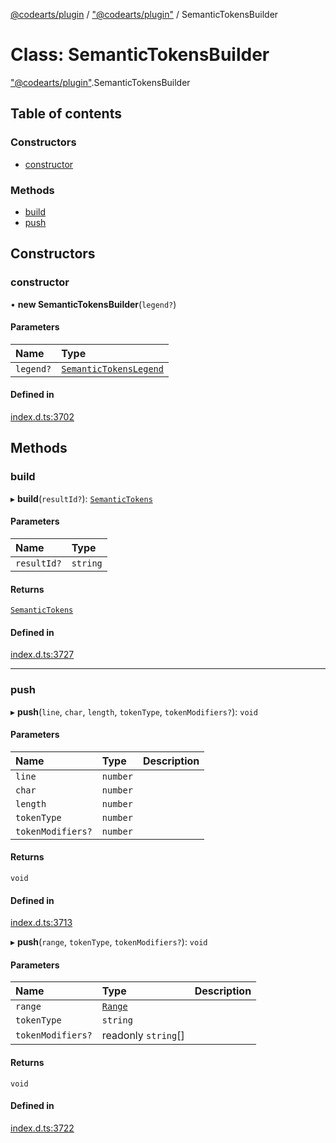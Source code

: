 [@codearts/plugin](../README.md) / ["@codearts/plugin"](../modules/_codearts_plugin_.md) / SemanticTokensBuilder

# Class: SemanticTokensBuilder

["@codearts/plugin"](../modules/_codearts_plugin_.md).SemanticTokensBuilder

## Table of contents

### Constructors

- [constructor](codearts_plugin_.SemanticTokensBuilder.md#constructor)

### Methods

- [build](codearts_plugin_.SemanticTokensBuilder.md#build)
- [push](codearts_plugin_.SemanticTokensBuilder.md#push)

## Constructors

### constructor

• **new SemanticTokensBuilder**(`legend?`)

#### Parameters

| Name | Type |
| :------ | :------ |
| `legend?` | [`SemanticTokensLegend`](codearts_plugin_.SemanticTokensLegend.md) |

#### Defined in

[index.d.ts:3702](https://github.com/huaweicloud/cloudide-plugin-api/blob/d4de966/index.d.ts#L3702)

## Methods

### build

▸ **build**(`resultId?`): [`SemanticTokens`](codearts_plugin_.SemanticTokens.md)

#### Parameters

| Name | Type |
| :------ | :------ |
| `resultId?` | `string` |

#### Returns

[`SemanticTokens`](codearts_plugin_.SemanticTokens.md)

#### Defined in

[index.d.ts:3727](https://github.com/huaweicloud/cloudide-plugin-api/blob/d4de966/index.d.ts#L3727)

___

### push

▸ **push**(`line`, `char`, `length`, `tokenType`, `tokenModifiers?`): `void`

#### Parameters

| Name | Type | Description |
| :------ | :------ | :------ |
| `line` | `number` |  |
| `char` | `number` |  |
| `length` | `number` |  |
| `tokenType` | `number` |  |
| `tokenModifiers?` | `number` |  |

#### Returns

`void`

#### Defined in

[index.d.ts:3713](https://github.com/huaweicloud/cloudide-plugin-api/blob/d4de966/index.d.ts#L3713)

▸ **push**(`range`, `tokenType`, `tokenModifiers?`): `void`

#### Parameters

| Name | Type | Description |
| :------ | :------ | :------ |
| `range` | [`Range`](codearts_plugin_.Range.md) |  |
| `tokenType` | `string` |  |
| `tokenModifiers?` | readonly `string`[] |  |

#### Returns

`void`

#### Defined in

[index.d.ts:3722](https://github.com/huaweicloud/cloudide-plugin-api/blob/d4de966/index.d.ts#L3722)
